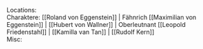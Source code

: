 Locations:  
Charaktere: [[Roland von Eggenstein]] | Fähnrich [[Maximilian von Eggenstein]] | [[Hubert von Wallner]] | Oberleutnant [[Leopold Friedenstahl]] | [[Kamilla van Tan]] | [[Rudolf Kern]]  
Misc:
